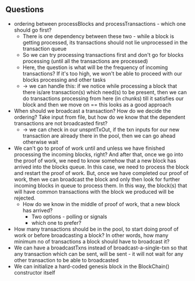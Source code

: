 ## Questions

* ordering between processBlocks and processTransactions - which one should go first?
  * There is one dependency between these two - while a block is getting processed, its transactions should not lie unprocessed in the transaction queue
  * So we can try processing transactions first and don't go for blocks processing (until all the transactions are processed)
  * Here, the question is what will be the frequency of incoming transactions? If it's too high, we won't be able to proceed with our blocks processing and other tasks
  * -> we can handle this: if we notice while processing a block that there is/are transaction(s) which need(s) to be present, then we can do transactions processing from here (in chunks) till it satisfies our block and then we move on == this looks as a good approach
* When should we broadcast a transaction? How do we decide the ordering? Take input from file, but how do we know that the dependent transactions are not broadcasted first?
  * -> we can check in our unspntTxOut, if the txn inputs for our new transaction are already there in the pool, then we can go ahead otherwise wait
* We can't go to proof of work until and unless we have finished processing the incoming blocks, right? And after that, once we go into the proof of work, we need to know somehow that a new block has arrived into the blocks queue. In this case, we need to process the block and restart the proof of work. But, once we have completed our proof of work, then we can broadcast the block and only then look for further incoming blocks in queue to process them. In this way, the block(s) that will have common transactions with the block we produced will be rejected.
  * How do we know in the middle of proof of work, that a new block has arrived? 
    * Two options - polling or signals
    * which one to prefer?
* How many transactions should be in the pool, to start doing proof of work or before broadcasting a block? In other words, how many minimum no of transactions a block should have to broadcast it?
* We can have a broadcastTxns instead of broadcast-a-single-txn so that any transaction which can be sent, will be sent - it will not wait for any other transaction to be able to broadcasted
* We can initialize a hard-coded genesis block in the BlockChain() constructor itself
